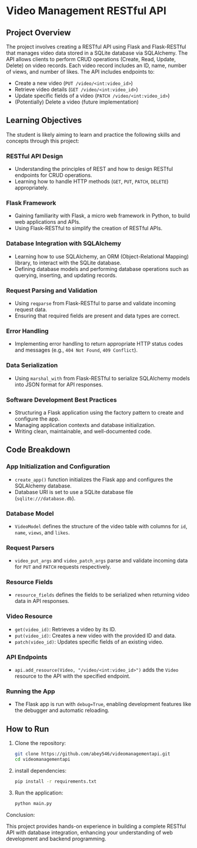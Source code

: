 
# Video Management RESTful API

## Project Overview
The project involves creating a RESTful API using Flask and Flask-RESTful that manages video data stored in a SQLite database via SQLAlchemy. The API allows clients to perform CRUD operations (Create, Read, Update, Delete) on video records. Each video record includes an ID, name, number of views, and number of likes. The API includes endpoints to:
- Create a new video (`PUT /video/<int:video_id>`)
- Retrieve video details (`GET /video/<int:video_id>`)
- Update specific fields of a video (`PATCH /video/<int:video_id>`)
- (Potentially) Delete a video (future implementation)

## Learning Objectives
The student is likely aiming to learn and practice the following skills and concepts through this project:

### RESTful API Design
- Understanding the principles of REST and how to design RESTful endpoints for CRUD operations.
- Learning how to handle HTTP methods (`GET`, `PUT`, `PATCH`, `DELETE`) appropriately.

### Flask Framework
- Gaining familiarity with Flask, a micro web framework in Python, to build web applications and APIs.
- Using Flask-RESTful to simplify the creation of RESTful APIs.

### Database Integration with SQLAlchemy
- Learning how to use SQLAlchemy, an ORM (Object-Relational Mapping) library, to interact with the SQLite database.
- Defining database models and performing database operations such as querying, inserting, and updating records.

### Request Parsing and Validation
- Using `reqparse` from Flask-RESTful to parse and validate incoming request data.
- Ensuring that required fields are present and data types are correct.

### Error Handling
- Implementing error handling to return appropriate HTTP status codes and messages (e.g., `404 Not Found`, `409 Conflict`).

### Data Serialization
- Using `marshal_with` from Flask-RESTful to serialize SQLAlchemy models into JSON format for API responses.

### Software Development Best Practices
- Structuring a Flask application using the factory pattern to create and configure the app.
- Managing application contexts and database initialization.
- Writing clean, maintainable, and well-documented code.

## Code Breakdown

### App Initialization and Configuration
- `create_app()` function initializes the Flask app and configures the SQLAlchemy database.
- Database URI is set to use a SQLite database file (`sqlite:///database.db`).

### Database Model
- `VideoModel` defines the structure of the video table with columns for `id`, `name`, `views`, and `likes`.

### Request Parsers
- `video_put_args` and `video_patch_args` parse and validate incoming data for `PUT` and `PATCH` requests respectively.

### Resource Fields
- `resource_fields` defines the fields to be serialized when returning video data in API responses.

### Video Resource
- `get(video_id)`: Retrieves a video by its ID.
- `put(video_id)`: Creates a new video with the provided ID and data.
- `patch(video_id)`: Updates specific fields of an existing video.

### API Endpoints
- `api.add_resource(Video, "/video/<int:video_id>")` adds the `Video` resource to the API with the specified endpoint.

### Running the App
- The Flask app is run with `debug=True`, enabling development features like the debugger and automatic reloading.

## How to Run
1. Clone the repository:
   ```sh
   git clone https://github.com/abey546/videomanagementapi.git
   cd videomanagementapi

2. install dependencies:
   ```sh
   pip install -r requirements.txt
3. Run the application:
   ```sh
   python main.py

Conclusion:
 
 This project provides hands-on experience in building a complete RESTful API with database integration, enhancing your understanding of web development and backend programming.
